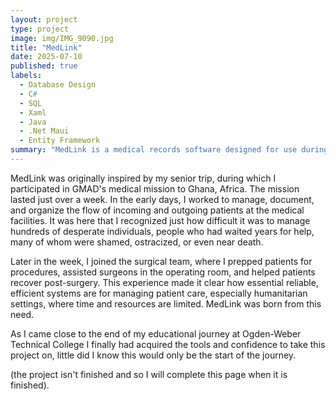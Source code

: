 ```yaml
---
layout: project
type: project
image: img/IMG_9090.jpg
title: "MedLink"
date: 2025-07-10
published: true
labels:
  - Database Design
  - C#
  - SQL
  - Xaml
  - Java
  - .Net Maui
  - Entity Framework
summary: "MedLink is a medical records software designed for use during GMAD's medical missions to Ghana, Africa. Its purpose is to organize and streamline patient data, ensuring the people of Ghana receive the treatment they need."
---
```


MedLink was originally inspired by my senior trip, during which I participated in GMAD's medical mission to Ghana, Africa. The mission lasted just over a week. In the early days, I worked to manage, document, and organize the flow of incoming and outgoing patients at the medical facilities. It was here that I recognized just how difficult it was to manage hundreds of desperate individuals, people who had waited years for help, many of whom were shamed, ostracized, or even near death.

Later in the week, I joined the surgical team, where I prepped patients for procedures, assisted surgeons in the operating room, and helped patients recover post-surgery. This experience made it clear how essential reliable, efficient systems are for managing patient care, especially humanitarian settings, where time and resources are limited. MedLink was born from this need.

As I came close to the end of my educational journey at Ogden-Weber Technical College I finally had acquired the tools and confidence to take this project on, little did I know this would only be the start of the journey.  

(the project isn't finished and so I will complete this page when it is finished). 
